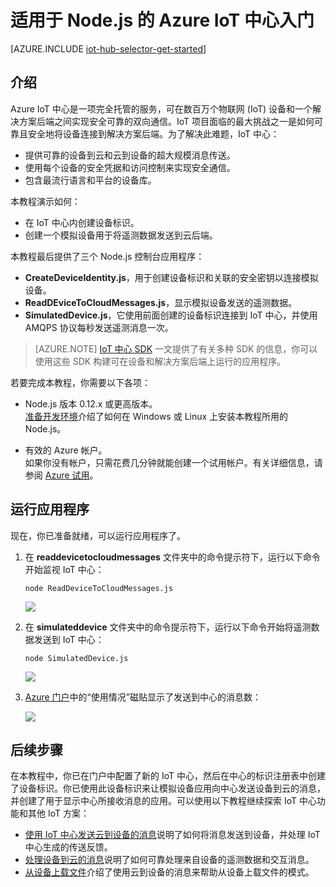 <properties
	pageTitle="适用于 Node.js 的 Azure IoT 中心入门 | Azure"
	description="适用于 Node.js 的 Azure IoT 中心入门教程。配合 Azure IoT SDK 使用 Azure IoT 中心和 Node.js 来实施物联网解决方案。"
	services="iot-hub"
	documentationCenter="nodejs"
	authors="dominicbetts"
	manager="timlt"
	editor=""/>

<tags
     ms.service="iot-hub"
     ms.date="03/22/2016"
     wacn.date="05/05/2016"/>

# 适用于 Node.js 的 Azure IoT 中心入门

[AZURE.INCLUDE [iot-hub-selector-get-started](../includes/iot-hub-selector-get-started.md)]

## 介绍

Azure IoT 中心是一项完全托管的服务，可在数百万个物联网 (IoT) 设备和一个解决方案后端之间实现安全可靠的双向通信。IoT 项目面临的最大挑战之一是如何可靠且安全地将设备连接到解决方案后端。为了解决此难题，IoT 中心：

- 提供可靠的设备到云和云到设备的超大规模消息传送。
- 使用每个设备的安全凭据和访问控制来实现安全通信。
- 包含最流行语言和平台的设备库。

本教程演示如何：

<!-- - 使用 Azure 门户创建 IoT 中心。 -->
- 在 IoT 中心内创建设备标识。
- 创建一个模拟设备用于将遥测数据发送到云后端。

本教程最后提供了三个 Node.js 控制台应用程序：

* **CreateDeviceIdentity.js**，用于创建设备标识和关联的安全密钥以连接模拟设备。
* **ReadDEviceToCloudMessages.js**，显示模拟设备发送的遥测数据。
* **SimulatedDevice.js**，它使用前面创建的设备标识连接到 IoT 中心，并使用 AMQPS 协议每秒发送遥测消息一次。

> [AZURE.NOTE] [IoT 中心 SDK][lnk-hub-sdks] 一文提供了有关多种 SDK 的信息，你可以使用这些 SDK 构建可在设备和解决方案后端上运行的应用程序。

若要完成本教程，你需要以下各项：

+ Node.js 版本 0.12.x 或更高版本。<br/>[准备开发环境][lnk-dev-setup]介绍了如何在 Windows 或 Linux 上安装本教程所用的 Node.js。

+ 有效的 Azure 帐户。<br/>如果你没有帐户，只需花费几分钟就能创建一个试用帐户。有关详细信息，请参阅 [Azure 试用][lnk-free-trial]。




## 运行应用程序

现在，你已准备就绪，可以运行应用程序了。

1. 在 **readdevicetocloudmessages** 文件夹中的命令提示符下，运行以下命令开始监视 IoT 中心：

    ```
    node ReadDeviceToCloudMessages.js 
    ```

    ![][7]

2. 在 **simulateddevice** 文件夹中的命令提示符下，运行以下命令开始将遥测数据发送到 IoT 中心：

    ```
    node SimulatedDevice.js
    ```

    ![][8]

3. [Azure 门户][lnk-portal]中的“使用情况”磁贴显示了发送到中心的消息数：

    ![][43]

## 后续步骤

在本教程中，你已在门户中配置了新的 IoT 中心，然后在中心的标识注册表中创建了设备标识。你已使用此设备标识来让模拟设备应用向中心发送设备到云的消息，并创建了用于显示中心所接收消息的应用。可以使用以下教程继续探索 IoT 中心功能和其他 IoT 方案：

- [使用 IoT 中心发送云到设备的消息][lnk-c2d-tutorial]说明了如何将消息发送到设备，并处理 IoT 中心生成的传送反馈。
- [处理设备到云的消息][lnk-process-d2c-tutorial]说明了如何可靠处理来自设备的遥测数据和交互消息。
- [从设备上载文件][lnk-upload-tutorial]介绍了使用云到设备的消息来帮助从设备上载文件的模式。

<!-- Images. -->
[1]: ./media/iot-hub-node-node-getstarted/create-iot-hub1.png
[2]: ./media/iot-hub-node-node-getstarted/create-iot-hub2.png
[3]: ./media/iot-hub-node-node-getstarted/create-iot-hub3.png
[4]: ./media/iot-hub-node-node-getstarted/create-iot-hub4.png
[5]: ./media/iot-hub-node-node-getstarted/create-iot-hub5.png
[6]: ./media/iot-hub-node-node-getstarted/create-iot-hub6.png
[7]: ./media/iot-hub-node-node-getstarted/runapp1.png
[8]: ./media/iot-hub-node-node-getstarted/runapp2.png
[43]: ./media/iot-hub-csharp-csharp-getstarted/usage.png

<!-- Links -->
[lnk-dev-setup]: https://github.com/Azure/azure-iot-sdks/blob/master/node/device/doc/devbox_setup.md
[lnk-c2d-tutorial]: /documentation/articles/iot-hub-csharp-csharp-c2d
[lnk-process-d2c-tutorial]: /documentation/articles/iot-hub-csharp-csharp-process-d2c
[lnk-upload-tutorial]: /documentation/articles/iot-hub-csharp-csharp-file-upload

[lnk-hub-sdks]: /documentation/articles/iot-hub-sdks-summary
[lnk-free-trial]: /pricing/1rmb-trial/
[lnk-resource-groups]: /documentation/articles/resource-group-portal
[lnk-portal]: https://manage.windowsazure.cn

<!---HONumber=Mooncake_0307_2016-->